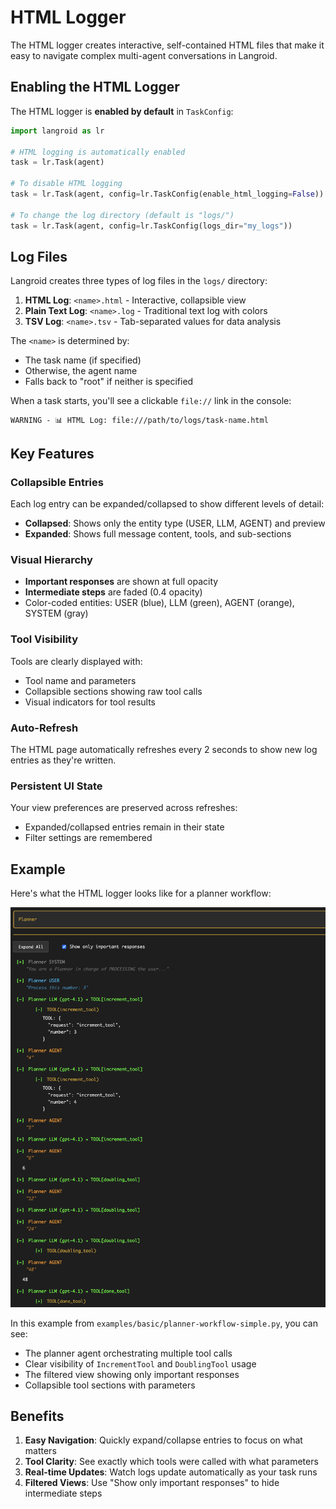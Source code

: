 # HTML Logger

The HTML logger creates interactive, self-contained HTML files that make it easy to navigate complex multi-agent conversations in Langroid.

## Enabling the HTML Logger

The HTML logger is **enabled by default** in `TaskConfig`:

```python
import langroid as lr

# HTML logging is automatically enabled
task = lr.Task(agent)

# To disable HTML logging
task = lr.Task(agent, config=lr.TaskConfig(enable_html_logging=False))

# To change the log directory (default is "logs/")
task = lr.Task(agent, config=lr.TaskConfig(logs_dir="my_logs"))
```

## Log Files

Langroid creates three types of log files in the `logs/` directory:

1. **HTML Log**: `<name>.html` - Interactive, collapsible view
2. **Plain Text Log**: `<name>.log` - Traditional text log with colors
3. **TSV Log**: `<name>.tsv` - Tab-separated values for data analysis

The `<name>` is determined by:
- The task name (if specified)
- Otherwise, the agent name
- Falls back to "root" if neither is specified

When a task starts, you'll see a clickable `file://` link in the console:
```
WARNING - 📊 HTML Log: file:///path/to/logs/task-name.html
```

## Key Features

### Collapsible Entries
Each log entry can be expanded/collapsed to show different levels of detail:
- **Collapsed**: Shows only the entity type (USER, LLM, AGENT) and preview
- **Expanded**: Shows full message content, tools, and sub-sections

### Visual Hierarchy
- **Important responses** are shown at full opacity
- **Intermediate steps** are faded (0.4 opacity)
- Color-coded entities: USER (blue), LLM (green), AGENT (orange), SYSTEM (gray)

### Tool Visibility
Tools are clearly displayed with:
- Tool name and parameters
- Collapsible sections showing raw tool calls
- Visual indicators for tool results

### Auto-Refresh
The HTML page automatically refreshes every 2 seconds to show new log entries as they're written.

### Persistent UI State
Your view preferences are preserved across refreshes:
- Expanded/collapsed entries remain in their state
- Filter settings are remembered

## Example

Here's what the HTML logger looks like for a planner workflow:

![HTML Logger Screenshot](../screenshots/planner-workflow-html-logs.png)

In this example from `examples/basic/planner-workflow-simple.py`, you can see:
- The planner agent orchestrating multiple tool calls
- Clear visibility of `IncrementTool` and `DoublingTool` usage
- The filtered view showing only important responses
- Collapsible tool sections with parameters

## Benefits

1. **Easy Navigation**: Quickly expand/collapse entries to focus on what matters
2. **Tool Clarity**: See exactly which tools were called with what parameters
3. **Real-time Updates**: Watch logs update automatically as your task runs
4. **Filtered Views**: Use "Show only important responses" to hide intermediate steps